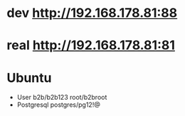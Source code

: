 # dev   http://192.168.178.81:88
# real  http://192.168.178.81:81

# Ubuntu
- User
	b2b/b2b123
	root/b2broot
- Postgresql
	postgres/pg12!@